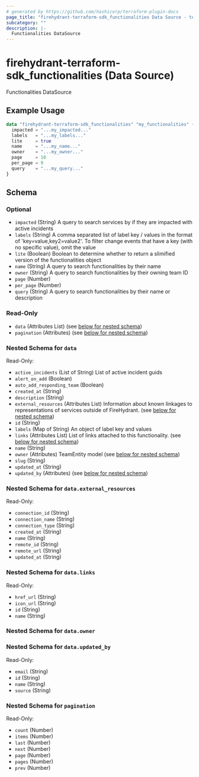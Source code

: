 ```yaml
---
# generated by https://github.com/hashicorp/terraform-plugin-docs
page_title: "firehydrant-terraform-sdk_functionalities Data Source - terraform-provider-firehydrant-terraform-sdk"
subcategory: ""
description: |-
  Functionalities DataSource
---
```


# firehydrant-terraform-sdk_functionalities (Data Source)

Functionalities DataSource

## Example Usage

```terraform
data "firehydrant-terraform-sdk_functionalities" "my_functionalities" {
  impacted = "...my_impacted..."
  labels   = "...my_labels..."
  lite     = true
  name     = "...my_name..."
  owner    = "...my_owner..."
  page     = 10
  per_page = 9
  query    = "...my_query..."
}
```

<!-- schema generated by tfplugindocs -->
## Schema

### Optional

- `impacted` (String) A query to search services by if they are impacted with active incidents
- `labels` (String) A comma separated list of label key / values in the format of 'key=value,key2=value2'. To filter change events that have a key (with no specific value), omit the value
- `lite` (Boolean) Boolean to determine whether to return a slimified version of the functionalities object
- `name` (String) A query to search functionalities by their name
- `owner` (String) A query to search functionalities by their owning team ID
- `page` (Number)
- `per_page` (Number)
- `query` (String) A query to search functionalities by their name or description

### Read-Only

- `data` (Attributes List) (see [below for nested schema](#nestedatt--data))
- `pagination` (Attributes) (see [below for nested schema](#nestedatt--pagination))

<a id="nestedatt--data"></a>
### Nested Schema for `data`

Read-Only:

- `active_incidents` (List of String) List of active incident guids
- `alert_on_add` (Boolean)
- `auto_add_responding_team` (Boolean)
- `created_at` (String)
- `description` (String)
- `external_resources` (Attributes List) Information about known linkages to representations of services outside of FireHydrant. (see [below for nested schema](#nestedatt--data--external_resources))
- `id` (String)
- `labels` (Map of String) An object of label key and values
- `links` (Attributes List) List of links attached to this functionality. (see [below for nested schema](#nestedatt--data--links))
- `name` (String)
- `owner` (Attributes) TeamEntity model (see [below for nested schema](#nestedatt--data--owner))
- `slug` (String)
- `updated_at` (String)
- `updated_by` (Attributes) (see [below for nested schema](#nestedatt--data--updated_by))

<a id="nestedatt--data--external_resources"></a>
### Nested Schema for `data.external_resources`

Read-Only:

- `connection_id` (String)
- `connection_name` (String)
- `connection_type` (String)
- `created_at` (String)
- `name` (String)
- `remote_id` (String)
- `remote_url` (String)
- `updated_at` (String)


<a id="nestedatt--data--links"></a>
### Nested Schema for `data.links`

Read-Only:

- `href_url` (String)
- `icon_url` (String)
- `id` (String)
- `name` (String)


<a id="nestedatt--data--owner"></a>
### Nested Schema for `data.owner`


<a id="nestedatt--data--updated_by"></a>
### Nested Schema for `data.updated_by`

Read-Only:

- `email` (String)
- `id` (String)
- `name` (String)
- `source` (String)



<a id="nestedatt--pagination"></a>
### Nested Schema for `pagination`

Read-Only:

- `count` (Number)
- `items` (Number)
- `last` (Number)
- `next` (Number)
- `page` (Number)
- `pages` (Number)
- `prev` (Number)

